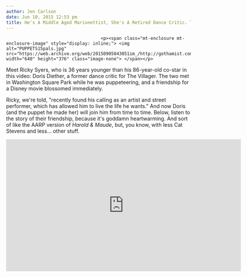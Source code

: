 ```yaml
---
author: Jen Carlson
date: Jun 10, 2015 12:53 pm
title: He's A Middle Aged Marionettist, She's A Retired Dance Critic. Together They'll Warm Your Frozen Heart
---
```


	
										<p><span class="mt-enclosure mt-enclosure-image" style="display: inline;"> <img alt="PUPPETS15pals.jpg" src="https://web.archive.org/web/20150905043051im_/http://gothamist.com/attachments/arts_jen/PUPPETS15pals.jpg" width="640" height="376" class="image-none"> </span></p>

<p>Meet Ricky Syers, who is 36 years younger than his 86-year-old co-star in this video: Doris Diether, a former dance critic for The Villager. The two met in Washington Square Park while he was puppeteering, and a friendship for a Disney movie blossomed immediately.</p>

<p>Ricky, we&apos;re told, &quot;recently found his calling as an artist and street performer, which has allowed him to live the life he wants.&quot; And now Doris (and the puppet he made her) will join him from time to time. Below, listen to the story of their friendship, because it&apos;s goddamn heartwarming. And sort of like the AARP version of <em>Harold &amp; Maude</em>, but, you know, with less Cat Stevens and less... other stuff.</p>

<p><iframe width="640" height="360" src="https://web.archive.org/web/20150905043051if_/https://www.youtube.com/embed/38CPg9OS510" frameborder="0" allowfullscreen></iframe></p>					
										
									
				